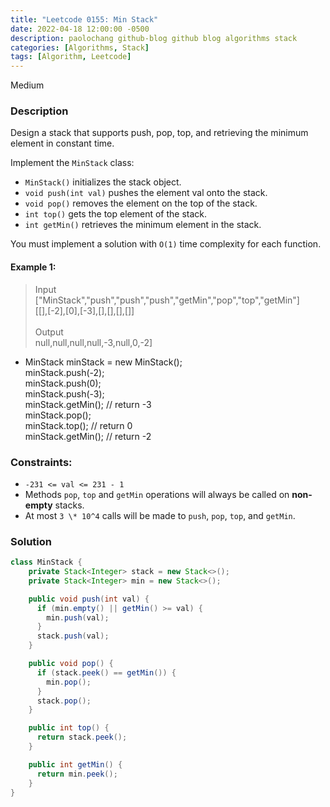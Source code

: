 ```yaml
---
title: "Leetcode 0155: Min Stack"
date: 2022-04-18 12:00:00 -0500
description: paolochang github-blog github blog algorithms stack
categories: [Algorithms, Stack]
tags: [Algorithm, Leetcode]
---
```


<style type='text/css'>
[class*="easy"] {
  color: #00B8A3;
  font-size: 12px;
  padding: 4px 10px;
  border-radius: 21px;
  background-color: rgba(0, 184, 163, 0.15);
}
[class*="medium"] {
  color: #FFC01E;
  font-size: 12px;
  padding: 4px 10px;
  border-radius: 21px;
  background-color: #FFC01E26;
}
</style>

<span class=level>Medium<span>

### Description

Design a stack that supports push, pop, top, and retrieving the minimum element in constant time.

Implement the `MinStack` class:

- `MinStack()` initializes the stack object.
- `void push(int val)` pushes the element val onto the stack.
- `void pop()` removes the element on the top of the stack.
- `int top()` gets the top element of the stack.
- `int getMin()` retrieves the minimum element in the stack.

You must implement a solution with `O(1)` time complexity for each function.

#### Example 1:

> Input<br/>["MinStack","push","push","push","getMin","pop","top","getMin"]<br/>[[],[-2],[0],[-3],[],[],[],[]]<br/><br/>
> Output<br/>null,null,null,null,-3,null,0,-2]

- MinStack minStack = new MinStack();<br/>
  minStack.push(-2);<br/>
  minStack.push(0);<br/>
  minStack.push(-3);<br/>
  minStack.getMin(); // return -3<br/>
  minStack.pop();<br/>
  minStack.top(); // return 0<br/>
  minStack.getMin(); // return -2

### Constraints:

- `-231 <= val <= 231 - 1`
- Methods `pop`, `top` and `getMin` operations will always be called on **non-empty** stacks.
- At most `3 \* 10^4` calls will be made to `push`, `pop`, `top`, and `getMin`.

### Solution

```java
class MinStack {
    private Stack<Integer> stack = new Stack<>();
    private Stack<Integer> min = new Stack<>();

    public void push(int val) {
      if (min.empty() || getMin() >= val) {
        min.push(val);
      }
      stack.push(val);
    }

    public void pop() {
      if (stack.peek() == getMin()) {
        min.pop();
      }
      stack.pop();
    }

    public int top() {
      return stack.peek();
    }

    public int getMin() {
      return min.peek();
    }
}
```
